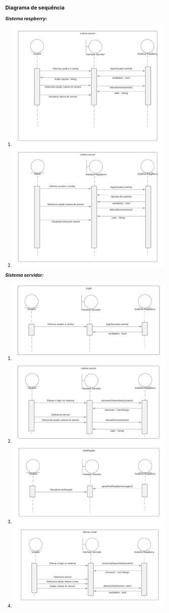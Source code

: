 ### Diagrama de sequência

***Sistema raspberry:***

1. ​![LoginUser.](./images/diagrama-de-sequencia/sistema-raspberry/LeituraInstantaneaUser.png)
2. ​![LoginAdmin.](./images/diagrama-de-sequencia/sistema-raspberry/LeituraInstantaneaAdmin.png)

***Sistema servidor:***

1. ![Login.](./images/diagrama-de-sequencia/sistema-servidor/login.png)
2. ![Leitura instantanea do sensor.](./images/diagrama-de-sequencia/sistema-servidor/leitura-sensor.png)
3. ![Receber notificação.](./images/diagrama-de-sequencia/sistema-servidor/notificacao.png)
4. ![Alterar limiar do sensor.](./images/diagrama-de-sequencia/sistema-servidor/alterar-limiar.png)

